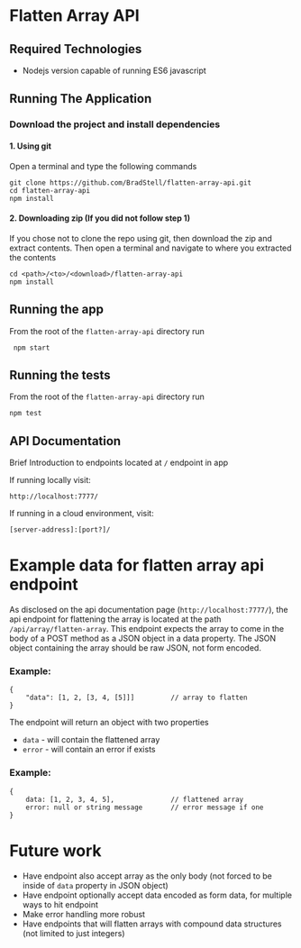 # Flatten Array API

## Required Technologies
 * Nodejs version capable of running ES6 javascript

## Running The Application
### Download the project and install dependencies
#### 1. Using git
Open a terminal and type the following commands
```
git clone https://github.com/BradStell/flatten-array-api.git
cd flatten-array-api
npm install
```
#### 2. Downloading zip  (If you did not follow step 1)
If you chose not to clone the repo using git, then download the zip and extract contents. Then open a terminal and navigate to where you extracted the contents
```
cd <path>/<to>/<download>/flatten-array-api
npm install
```

## Running the app
From the root of the `flatten-array-api` directory run
```
 npm start
```

## Running the tests
From the root of the `flatten-array-api` directory run
```
npm test
```

## API Documentation
Brief Introduction to endpoints located at `/` endpoint in app

If running locally visit:
```
http://localhost:7777/
```

If running in a cloud environment, visit:
```
[server-address]:[port?]/
```

# Example data for flatten array api endpoint
As disclosed on the api documentation page (`http://localhost:7777/`), the api endpoint for flattening the array is located at the path `/api/array/flatten-array`. This endpoint expects the array to come in the body of a POST method as a JSON object in a data property. The JSON object containing the array should be raw JSON, not form encoded. 
### Example:
```
{
    "data": [1, 2, [3, 4, [5]]]         // array to flatten
}
```

The endpoint will return an object with two properties  
  * `data` - will contain the flattened array
  * `error` - will contain an error if exists
### Example:
```
{
    data: [1, 2, 3, 4, 5],              // flattened array
    error: null or string message       // error message if one
}
```

# Future work
  * Have endpoint also accept array as the only body (not forced to be inside of `data` property in JSON object)
  * Have endpoint optionally accept data encoded as form data, for multiple ways to hit endpoint
  * Make error handling more robust
  * Have endpoints that will flatten arrays with compound data structures (not limited to just integers)
